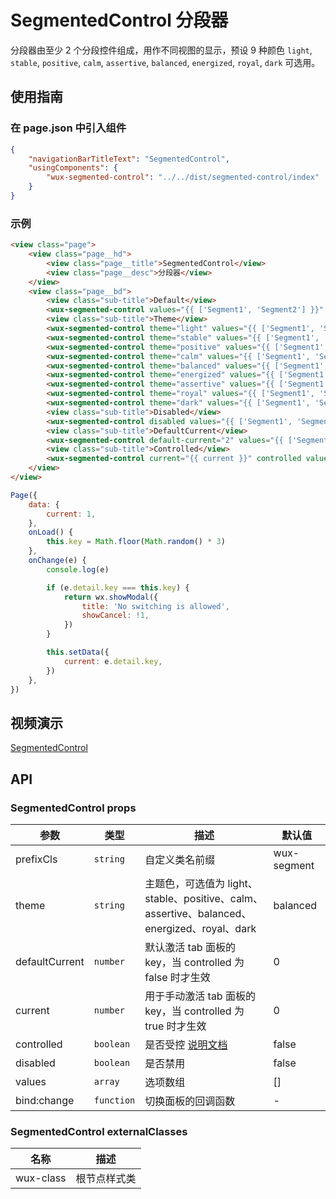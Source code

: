 # SegmentedControl 分段器

分段器由至少 2 个分段控件组成，用作不同视图的显示，预设 9 种颜色 `light`, `stable`, `positive`, `calm`, `assertive`, `balanced`, `energized`, `royal`, `dark` 可选用。

## 使用指南

### 在 page.json 中引入组件

```json
{
    "navigationBarTitleText": "SegmentedControl",
    "usingComponents": {
        "wux-segmented-control": "../../dist/segmented-control/index"
    }
}
```

### 示例

```html
<view class="page">
    <view class="page__hd">
        <view class="page__title">SegmentedControl</view>
        <view class="page__desc">分段器</view>
    </view>
    <view class="page__bd">
        <view class="sub-title">Default</view>
        <wux-segmented-control values="{{ ['Segment1', 'Segment2'] }}" />
        <view class="sub-title">Theme</view>
        <wux-segmented-control theme="light" values="{{ ['Segment1', 'Segment2'] }}" />
        <wux-segmented-control theme="stable" values="{{ ['Segment1', 'Segment2'] }}" />
        <wux-segmented-control theme="positive" values="{{ ['Segment1', 'Segment2'] }}" />
        <wux-segmented-control theme="calm" values="{{ ['Segment1', 'Segment2'] }}" />
        <wux-segmented-control theme="balanced" values="{{ ['Segment1', 'Segment2'] }}" />
        <wux-segmented-control theme="energized" values="{{ ['Segment1', 'Segment2'] }}" />
        <wux-segmented-control theme="assertive" values="{{ ['Segment1', 'Segment2'] }}" />
        <wux-segmented-control theme="royal" values="{{ ['Segment1', 'Segment2'] }}" />
        <wux-segmented-control theme="dark" values="{{ ['Segment1', 'Segment2'] }}" />
        <view class="sub-title">Disabled</view>
        <wux-segmented-control disabled values="{{ ['Segment1', 'Segment2'] }}" />
        <view class="sub-title">DefaultCurrent</view>
        <wux-segmented-control default-current="2" values="{{ ['Segment1', 'Segment2', 'Segment3'] }}" />
        <view class="sub-title">Controlled</view>
        <wux-segmented-control current="{{ current }}" controlled values="{{ ['Segment1', 'Segment2', 'Segment3'] }}" bind:change="onChange" />
    </view>
</view>
```

```js
Page({
    data: {
        current: 1,
    },
    onLoad() {
        this.key = Math.floor(Math.random() * 3)
    },
    onChange(e) {
        console.log(e)

        if (e.detail.key === this.key) {
            return wx.showModal({
                title: 'No switching is allowed',
                showCancel: !1,
            })
        }

        this.setData({
            current: e.detail.key,
        })
    },
})
```

## 视频演示

[SegmentedControl](./_media/segmented-control.mp4 ':include :type=iframe width=375px height=667px')

## API

### SegmentedControl props

| 参数 | 类型 | 描述 | 默认值 |
| --- | --- | --- | --- |
| prefixCls | <code>string</code> | 自定义类名前缀 | wux-segment |
| theme | <code>string</code> | 主题色，可选值为 light、stable、positive、calm、assertive、balanced、energized、royal、dark | balanced |
| defaultCurrent | <code>number</code> | 默认激活 tab 面板的 key，当 controlled 为 false 时才生效 | 0 |
| current | <code>number</code> | 用于手动激活 tab 面板的 key，当 controlled 为 true 时才生效 | 0 |
| controlled | <code>boolean</code> | 是否受控 [说明文档](controlled.md) | false |
| disabled | <code>boolean</code> | 是否禁用 | false |
| values | <code>array</code> | 选项数组 | [] |
| bind:change | <code>function</code> | 切换面板的回调函数 | - |

### SegmentedControl externalClasses

| 名称 | 描述 |
| --- | --- |
| wux-class | 根节点样式类 |